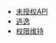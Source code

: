 - [未授权API](https://github.com/xiaoy-sec/Pentest_Note/blob/master/wiki/云安全/Docker/未授权API.md)
- [逃逸](https://github.com/xiaoy-sec/Pentest_Note/blob/master/wiki/云安全/Docker/逃逸.md)
- [权限维持](https://github.com/xiaoy-sec/Pentest_Note/blob/master/wiki/云安全/Docker/权限维持.md)